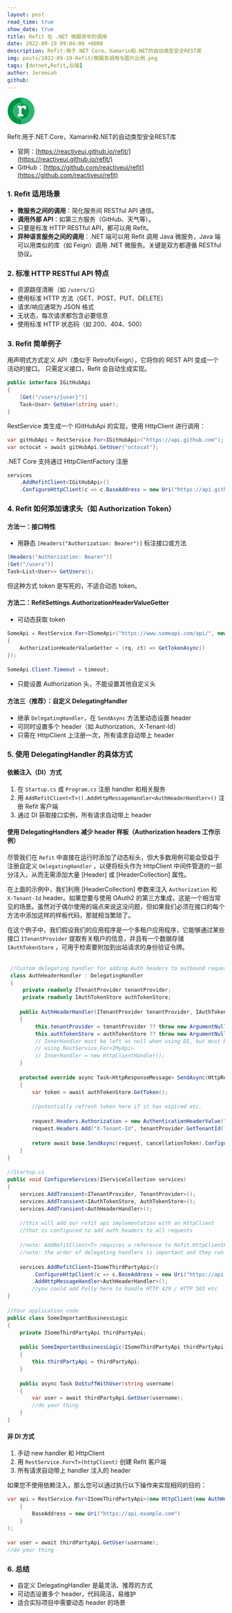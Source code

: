 ```yaml
---
layout: post
read_time: true
show_date: true
title: Refit 在 .NET 微服务中的调用
date: 2022-09-19 09:04:09 +0800
description: Refit:用于.NET Core，Xamarin和.NET的自动类型安全REST库
img: posts/2022-09-19-Refit/微服务调用与图片比例.png
tags: [dotnet,Refit,后端]
author: Jeremiah
github: 
---
```


![Refit](..\assets\img\posts\2022-09-19-Refit\refit_logo.png)

Refit:用于.NET Core，Xamarin和.NET的自动类型安全REST库

- 官网：[https://reactiveui.github.io/refit/](https://reactiveui.github.io/refit/)
- GitHub：[https://github.com/reactiveui/refit](https://github.com/reactiveui/refit)

### 1. Refit 适用场景
- **微服务之间的调用**：简化服务间 RESTful API 通信。
- **调用外部 API**：如第三方服务（GitHub、天气等）。
- 只要是标准 HTTP RESTful API，都可以用 Refit。
- **异种语言服务之间的调用**：.NET 端可以用 Refit 调用 Java 微服务，Java 端可以用类似的库（如 Feign）调用 .NET 微服务。关键是双方都遵循 RESTful 协议。

### 2. 标准 HTTP RESTful API 特点
- 资源路径清晰（如 `/users/1`）
- 使用标准 HTTP 方法（GET、POST、PUT、DELETE）
- 请求/响应通常为 JSON 格式
- 无状态，每次请求都包含必要信息
- 使用标准 HTTP 状态码（如 200、404、500）


### 3. Refit 简单例子

用声明式方式定义 API（类似于 Retrofit/Feign），它将你的 REST API 变成一个活动的接口。
只需定义接口，Refit 会自动生成实现。

```csharp
public interface IGitHubApi
{
    [Get("/users/{user}")]
    Task<User> GetUser(string user);
}
```
RestService 类生成一个 IGitHubApi 的实现，使用 HttpClient 进行调用：

```csharp
var gitHubApi = RestService.For<IGitHubApi>("https://api.github.com");
var octocat = await gitHubApi.GetUser("octocat");
```
.NET Core 支持通过 HttpClientFactory 注册

```csharp
services
    .AddRefitClient<IGitHubApi>()
    .ConfigureHttpClient(c => c.BaseAddress = new Uri("https://api.github.com"));
```


### 4. Refit 如何添加请求头（如 Authorization Token）

#### 方法一：接口特性
- 用静态  `[Headers("Authorization: Bearer")]` 标注接口或方法

```csharp
[Headers("Authorization: Bearer")]
[Get("/users")]
Task<List<User>> GetUsers();
```

但这种方式 token 是写死的，不适合动态 token。

#### 方法二：RefitSettings.AuthorizationHeaderValueGetter
- 可动态获取 token

```csharp
SomeApi = RestService.For<ISomeApi>("https://www.someapi.com/api/", new RefitSettings()
{
    AuthorizationHeaderValueGetter = (rq, ct) => GetTokenAsync()
});

SomeApi.Client.Timeout = timeout;
```
- 只能设置 Authorization 头，不能设置其他自定义头

#### 方法三（推荐）：自定义 DelegatingHandler
- 继承 `DelegatingHandler`，在 `SendAsync` 方法里动态设置 header
- 可同时设置多个 header（如 Authorization、X-Tenant-Id）
- 只需在 HttpClient 上注册一次，所有请求自动带上 header

### 5. 使用 DelegatingHandler 的具体方式

#### 依赖注入（DI）方式
1. 在 `Startup.cs` 或 `Program.cs` 注册 handler 和相关服务
2. 用 `AddRefitClient<T>().AddHttpMessageHandler<AuthHeaderHandler>()` 注册 Refit 客户端
3. 通过 DI 获取接口实例，所有请求自动带上 header

#### 使用 DelegatingHandlers 减少 header 样板（Authorization headers 工作示例）
尽管我们在 `Refit` 中直接在运行时添加了动态标头，但大多数用例可能会受益于注册自定义 `DelegatingHandler` ，以便将标头作为 HttpClient 中间件管道的一部分注入，从而无需添加大量 [Header] 或 [HeaderCollection] 属性。

在上面的示例中，我们利用 [HeaderCollection] 参数来注入 `Authorization` 和 `X-Tenant-Id` header。如果您要与使用 OAuth2 的第三方集成，这是一个相当常见的场景。虽然对于偶尔使用的端点来说这没问题，但如果我们必须在接口的每个方法中添加这样的样板代码，那就相当繁琐了。

在这个例子中，我们假设我们的应用程序是一个多租户应用程序，它能够通过某些接口 `ITenantProvider` 提取有关租户的信息，并且有一个数据存储 `IAuthTokenStore` ，可用于检索要附加到出站请求的身份验证令牌。

```csharp

 //Custom delegating handler for adding Auth headers to outbound requests
 class AuthHeaderHandler : DelegatingHandler
 {
     private readonly ITenantProvider tenantProvider;
     private readonly IAuthTokenStore authTokenStore;

    public AuthHeaderHandler(ITenantProvider tenantProvider, IAuthTokenStore authTokenStore)
    {
         this.tenantProvider = tenantProvider ?? throw new ArgumentNullException(nameof(tenantProvider));
         this.authTokenStore = authTokenStore ?? throw new ArgumentNullException(nameof(authTokenStore));
         // InnerHandler must be left as null when using DI, but must be assigned a value when
         // using RestService.For<IMyApi>
         // InnerHandler = new HttpClientHandler();
    }

    protected override async Task<HttpResponseMessage> SendAsync(HttpRequestMessage request, CancellationToken cancellationToken)
    {
        var token = await authTokenStore.GetToken();

        //potentially refresh token here if it has expired etc.

        request.Headers.Authorization = new AuthenticationHeaderValue("Bearer", token);
        request.Headers.Add("X-Tenant-Id", tenantProvider.GetTenantId());

        return await base.SendAsync(request, cancellationToken).ConfigureAwait(false);
    }
}

//Startup.cs
public void ConfigureServices(IServiceCollection services)
{
    services.AddTransient<ITenantProvider, TenantProvider>();
    services.AddTransient<IAuthTokenStore, AuthTokenStore>();
    services.AddTransient<AuthHeaderHandler>();

    //this will add our refit api implementation with an HttpClient
    //that is configured to add auth headers to all requests

    //note: AddRefitClient<T> requires a reference to Refit.HttpClientFactory
    //note: the order of delegating handlers is important and they run in the order they are added!

    services.AddRefitClient<ISomeThirdPartyApi>()
        .ConfigureHttpClient(c => c.BaseAddress = new Uri("https://api.example.com"))
        .AddHttpMessageHandler<AuthHeaderHandler>();
        //you could add Polly here to handle HTTP 429 / HTTP 503 etc
}

//Your application code
public class SomeImportantBusinessLogic
{
    private ISomeThirdPartyApi thirdPartyApi;

    public SomeImportantBusinessLogic(ISomeThirdPartyApi thirdPartyApi)
    {
        this.thirdPartyApi = thirdPartyApi;
    }

    public async Task DoStuffWithUser(string username)
    {
        var user = await thirdPartyApi.GetUser(username);
        //do your thing
    }
}
```


#### 非 DI 方式
1. 手动 new handler 和 HttpClient
2. 用 `RestService.For<T>(httpClient)` 创建 Refit 客户端
3. 所有请求自动带上 handler 注入的 header

如果您不使用依赖注入，那么您可以通过执行以下操作来实现相同的目的：

```csharp
var api = RestService.For<ISomeThirdPartyApi>(new HttpClient(new AuthHeaderHandler(tenantProvider, authTokenStore))
    {
        BaseAddress = new Uri("https://api.example.com")
    }
);

var user = await thirdPartyApi.GetUser(username);
//do your thing
```

### 6. 总结
- 自定义 DelegatingHandler 是最灵活、推荐的方式
- 可动态设置多个 header，代码简洁，易维护
- 适合实际项目中需要动态 header 的场景


















